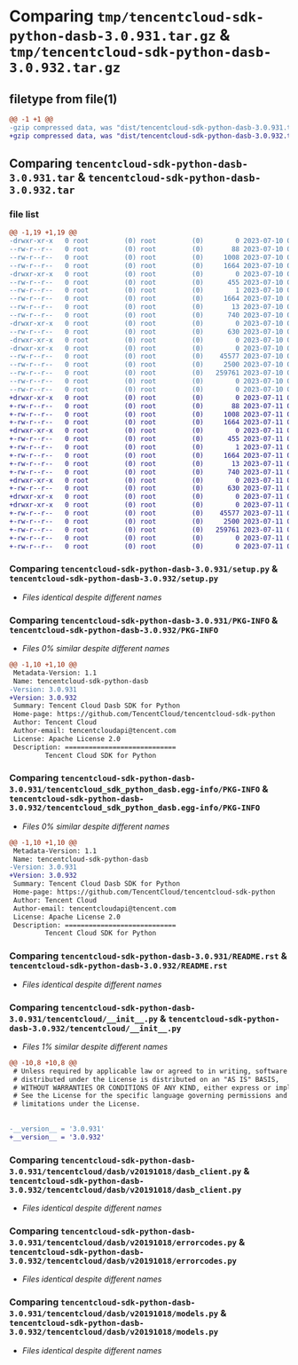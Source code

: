 # Comparing `tmp/tencentcloud-sdk-python-dasb-3.0.931.tar.gz` & `tmp/tencentcloud-sdk-python-dasb-3.0.932.tar.gz`

## filetype from file(1)

```diff
@@ -1 +1 @@
-gzip compressed data, was "dist/tencentcloud-sdk-python-dasb-3.0.931.tar", last modified: Mon Jul 10 00:38:28 2023, max compression
+gzip compressed data, was "dist/tencentcloud-sdk-python-dasb-3.0.932.tar", last modified: Tue Jul 11 00:41:09 2023, max compression
```

## Comparing `tencentcloud-sdk-python-dasb-3.0.931.tar` & `tencentcloud-sdk-python-dasb-3.0.932.tar`

### file list

```diff
@@ -1,19 +1,19 @@
-drwxr-xr-x   0 root         (0) root         (0)        0 2023-07-10 00:38:28.000000 tencentcloud-sdk-python-dasb-3.0.931/
--rw-r--r--   0 root         (0) root         (0)       88 2023-07-10 00:38:28.000000 tencentcloud-sdk-python-dasb-3.0.931/setup.cfg
--rw-r--r--   0 root         (0) root         (0)     1008 2023-07-10 00:38:28.000000 tencentcloud-sdk-python-dasb-3.0.931/setup.py
--rw-r--r--   0 root         (0) root         (0)     1664 2023-07-10 00:38:28.000000 tencentcloud-sdk-python-dasb-3.0.931/PKG-INFO
-drwxr-xr-x   0 root         (0) root         (0)        0 2023-07-10 00:38:28.000000 tencentcloud-sdk-python-dasb-3.0.931/tencentcloud_sdk_python_dasb.egg-info/
--rw-r--r--   0 root         (0) root         (0)      455 2023-07-10 00:38:28.000000 tencentcloud-sdk-python-dasb-3.0.931/tencentcloud_sdk_python_dasb.egg-info/SOURCES.txt
--rw-r--r--   0 root         (0) root         (0)        1 2023-07-10 00:38:28.000000 tencentcloud-sdk-python-dasb-3.0.931/tencentcloud_sdk_python_dasb.egg-info/dependency_links.txt
--rw-r--r--   0 root         (0) root         (0)     1664 2023-07-10 00:38:28.000000 tencentcloud-sdk-python-dasb-3.0.931/tencentcloud_sdk_python_dasb.egg-info/PKG-INFO
--rw-r--r--   0 root         (0) root         (0)       13 2023-07-10 00:38:28.000000 tencentcloud-sdk-python-dasb-3.0.931/tencentcloud_sdk_python_dasb.egg-info/top_level.txt
--rw-r--r--   0 root         (0) root         (0)      740 2023-07-10 00:38:28.000000 tencentcloud-sdk-python-dasb-3.0.931/README.rst
-drwxr-xr-x   0 root         (0) root         (0)        0 2023-07-10 00:38:28.000000 tencentcloud-sdk-python-dasb-3.0.931/tencentcloud/
--rw-r--r--   0 root         (0) root         (0)      630 2023-07-10 00:38:28.000000 tencentcloud-sdk-python-dasb-3.0.931/tencentcloud/__init__.py
-drwxr-xr-x   0 root         (0) root         (0)        0 2023-07-10 00:38:28.000000 tencentcloud-sdk-python-dasb-3.0.931/tencentcloud/dasb/
-drwxr-xr-x   0 root         (0) root         (0)        0 2023-07-10 00:38:28.000000 tencentcloud-sdk-python-dasb-3.0.931/tencentcloud/dasb/v20191018/
--rw-r--r--   0 root         (0) root         (0)    45577 2023-07-10 00:38:28.000000 tencentcloud-sdk-python-dasb-3.0.931/tencentcloud/dasb/v20191018/dasb_client.py
--rw-r--r--   0 root         (0) root         (0)     2500 2023-07-10 00:38:28.000000 tencentcloud-sdk-python-dasb-3.0.931/tencentcloud/dasb/v20191018/errorcodes.py
--rw-r--r--   0 root         (0) root         (0)   259761 2023-07-10 00:38:28.000000 tencentcloud-sdk-python-dasb-3.0.931/tencentcloud/dasb/v20191018/models.py
--rw-r--r--   0 root         (0) root         (0)        0 2023-07-10 00:38:28.000000 tencentcloud-sdk-python-dasb-3.0.931/tencentcloud/dasb/v20191018/__init__.py
--rw-r--r--   0 root         (0) root         (0)        0 2023-07-10 00:38:28.000000 tencentcloud-sdk-python-dasb-3.0.931/tencentcloud/dasb/__init__.py
+drwxr-xr-x   0 root         (0) root         (0)        0 2023-07-11 00:41:09.000000 tencentcloud-sdk-python-dasb-3.0.932/
+-rw-r--r--   0 root         (0) root         (0)       88 2023-07-11 00:41:09.000000 tencentcloud-sdk-python-dasb-3.0.932/setup.cfg
+-rw-r--r--   0 root         (0) root         (0)     1008 2023-07-11 00:41:09.000000 tencentcloud-sdk-python-dasb-3.0.932/setup.py
+-rw-r--r--   0 root         (0) root         (0)     1664 2023-07-11 00:41:09.000000 tencentcloud-sdk-python-dasb-3.0.932/PKG-INFO
+drwxr-xr-x   0 root         (0) root         (0)        0 2023-07-11 00:41:09.000000 tencentcloud-sdk-python-dasb-3.0.932/tencentcloud_sdk_python_dasb.egg-info/
+-rw-r--r--   0 root         (0) root         (0)      455 2023-07-11 00:41:09.000000 tencentcloud-sdk-python-dasb-3.0.932/tencentcloud_sdk_python_dasb.egg-info/SOURCES.txt
+-rw-r--r--   0 root         (0) root         (0)        1 2023-07-11 00:41:09.000000 tencentcloud-sdk-python-dasb-3.0.932/tencentcloud_sdk_python_dasb.egg-info/dependency_links.txt
+-rw-r--r--   0 root         (0) root         (0)     1664 2023-07-11 00:41:09.000000 tencentcloud-sdk-python-dasb-3.0.932/tencentcloud_sdk_python_dasb.egg-info/PKG-INFO
+-rw-r--r--   0 root         (0) root         (0)       13 2023-07-11 00:41:09.000000 tencentcloud-sdk-python-dasb-3.0.932/tencentcloud_sdk_python_dasb.egg-info/top_level.txt
+-rw-r--r--   0 root         (0) root         (0)      740 2023-07-11 00:41:09.000000 tencentcloud-sdk-python-dasb-3.0.932/README.rst
+drwxr-xr-x   0 root         (0) root         (0)        0 2023-07-11 00:41:09.000000 tencentcloud-sdk-python-dasb-3.0.932/tencentcloud/
+-rw-r--r--   0 root         (0) root         (0)      630 2023-07-11 00:41:09.000000 tencentcloud-sdk-python-dasb-3.0.932/tencentcloud/__init__.py
+drwxr-xr-x   0 root         (0) root         (0)        0 2023-07-11 00:41:09.000000 tencentcloud-sdk-python-dasb-3.0.932/tencentcloud/dasb/
+drwxr-xr-x   0 root         (0) root         (0)        0 2023-07-11 00:41:09.000000 tencentcloud-sdk-python-dasb-3.0.932/tencentcloud/dasb/v20191018/
+-rw-r--r--   0 root         (0) root         (0)    45577 2023-07-11 00:41:09.000000 tencentcloud-sdk-python-dasb-3.0.932/tencentcloud/dasb/v20191018/dasb_client.py
+-rw-r--r--   0 root         (0) root         (0)     2500 2023-07-11 00:41:09.000000 tencentcloud-sdk-python-dasb-3.0.932/tencentcloud/dasb/v20191018/errorcodes.py
+-rw-r--r--   0 root         (0) root         (0)   259761 2023-07-11 00:41:09.000000 tencentcloud-sdk-python-dasb-3.0.932/tencentcloud/dasb/v20191018/models.py
+-rw-r--r--   0 root         (0) root         (0)        0 2023-07-11 00:41:09.000000 tencentcloud-sdk-python-dasb-3.0.932/tencentcloud/dasb/v20191018/__init__.py
+-rw-r--r--   0 root         (0) root         (0)        0 2023-07-11 00:41:09.000000 tencentcloud-sdk-python-dasb-3.0.932/tencentcloud/dasb/__init__.py
```

### Comparing `tencentcloud-sdk-python-dasb-3.0.931/setup.py` & `tencentcloud-sdk-python-dasb-3.0.932/setup.py`

 * *Files identical despite different names*

### Comparing `tencentcloud-sdk-python-dasb-3.0.931/PKG-INFO` & `tencentcloud-sdk-python-dasb-3.0.932/PKG-INFO`

 * *Files 0% similar despite different names*

```diff
@@ -1,10 +1,10 @@
 Metadata-Version: 1.1
 Name: tencentcloud-sdk-python-dasb
-Version: 3.0.931
+Version: 3.0.932
 Summary: Tencent Cloud Dasb SDK for Python
 Home-page: https://github.com/TencentCloud/tencentcloud-sdk-python
 Author: Tencent Cloud
 Author-email: tencentcloudapi@tencent.com
 License: Apache License 2.0
 Description: ============================
         Tencent Cloud SDK for Python
```

### Comparing `tencentcloud-sdk-python-dasb-3.0.931/tencentcloud_sdk_python_dasb.egg-info/PKG-INFO` & `tencentcloud-sdk-python-dasb-3.0.932/tencentcloud_sdk_python_dasb.egg-info/PKG-INFO`

 * *Files 0% similar despite different names*

```diff
@@ -1,10 +1,10 @@
 Metadata-Version: 1.1
 Name: tencentcloud-sdk-python-dasb
-Version: 3.0.931
+Version: 3.0.932
 Summary: Tencent Cloud Dasb SDK for Python
 Home-page: https://github.com/TencentCloud/tencentcloud-sdk-python
 Author: Tencent Cloud
 Author-email: tencentcloudapi@tencent.com
 License: Apache License 2.0
 Description: ============================
         Tencent Cloud SDK for Python
```

### Comparing `tencentcloud-sdk-python-dasb-3.0.931/README.rst` & `tencentcloud-sdk-python-dasb-3.0.932/README.rst`

 * *Files identical despite different names*

### Comparing `tencentcloud-sdk-python-dasb-3.0.931/tencentcloud/__init__.py` & `tencentcloud-sdk-python-dasb-3.0.932/tencentcloud/__init__.py`

 * *Files 1% similar despite different names*

```diff
@@ -10,8 +10,8 @@
 # Unless required by applicable law or agreed to in writing, software
 # distributed under the License is distributed on an "AS IS" BASIS,
 # WITHOUT WARRANTIES OR CONDITIONS OF ANY KIND, either express or implied.
 # See the License for the specific language governing permissions and
 # limitations under the License.
 
 
-__version__ = '3.0.931'
+__version__ = '3.0.932'
```

### Comparing `tencentcloud-sdk-python-dasb-3.0.931/tencentcloud/dasb/v20191018/dasb_client.py` & `tencentcloud-sdk-python-dasb-3.0.932/tencentcloud/dasb/v20191018/dasb_client.py`

 * *Files identical despite different names*

### Comparing `tencentcloud-sdk-python-dasb-3.0.931/tencentcloud/dasb/v20191018/errorcodes.py` & `tencentcloud-sdk-python-dasb-3.0.932/tencentcloud/dasb/v20191018/errorcodes.py`

 * *Files identical despite different names*

### Comparing `tencentcloud-sdk-python-dasb-3.0.931/tencentcloud/dasb/v20191018/models.py` & `tencentcloud-sdk-python-dasb-3.0.932/tencentcloud/dasb/v20191018/models.py`

 * *Files identical despite different names*

